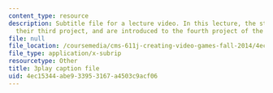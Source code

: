 ```yaml
---
content_type: resource
description: Subtitle file for a lecture video. In this lecture, the students present
  their third project, and are introduced to the fourth project of the class.
file: null
file_location: /coursemedia/cms-611j-creating-video-games-fall-2014/4ec15344abe933953167a4503c9acf06_9is-GrNpNvA.srt
file_type: application/x-subrip
resourcetype: Other
title: 3play caption file
uid: 4ec15344-abe9-3395-3167-a4503c9acf06
---
```

